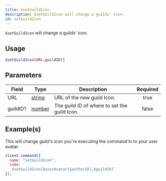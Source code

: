 ```yaml
---
title: $setGuildIcon
description: $setGuildIcon will change a guilds' icon.
id: setGuildIcon
---
```


`$setGuildIcon` will change a guilds' icon.

## Usage

```php
$setGuildIcon[URL;guildID?]
```

## Parameters

| Field    | Type                                                                                              | Description                                  | Required |
| -------- | ------------------------------------------------------------------------------------------------- | -------------------------------------------- | :------: |
| URL      | [string](https://developer.mozilla.org/en-US/docs/Web/JavaScript/Reference/Global_Objects/String) | URL of the new guild Icon.                   |   true   |
| guildID? | [number](https://developer.mozilla.org/en-US/docs/Web/JavaScript/Reference/Global_Objects/Number) | The guild ID of where to set the guild Icon. |  false   |

## Example(s)

This will change guild's icon you're executing the command in to your user avatar:

```javascript
client.command({
  name: "setGuildIcon",
  code: `
   $setGuildIcon[$userAvatar[$authorID];$guildID]`
});
```
